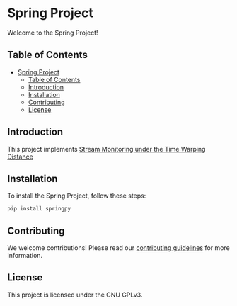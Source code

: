 # Spring Project

Welcome to the Spring Project!

## Table of Contents

- [Spring Project](#spring-project)
  - [Table of Contents](#table-of-contents)
  - [Introduction](#introduction)
  - [Installation](#installation)
  - [Contributing](#contributing)
  - [License](#license)

## Introduction

This project implements [Stream Monitoring under the Time Warping Distance](https://www.cs.cmu.edu/~christos/PUBLICATIONS/ICDE07-spring.pdf)

## Installation

To install the Spring Project, follow these steps:

```bash
pip install springpy
```

## Contributing

We welcome contributions! Please read our [contributing guidelines](CONTRIBUTING.md) for more information.

## License

This project is licensed under the GNU GPLv3.
